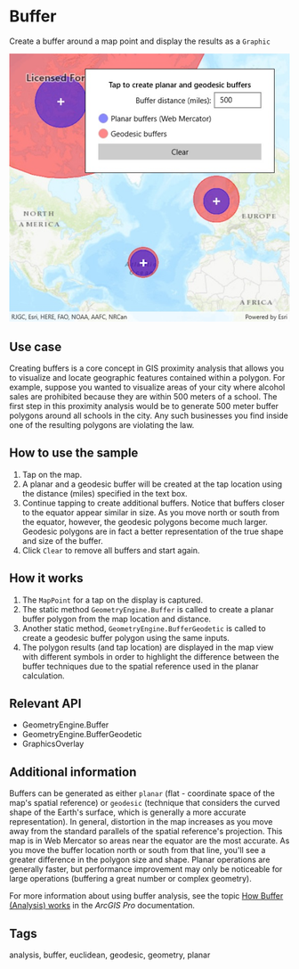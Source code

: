 # Buffer

Create a buffer around a map point and display the results as a `Graphic`

![Image of Buffer](Buffer.jpg)

## Use case

Creating buffers is a core concept in GIS proximity analysis that allows you to visualize and locate geographic features contained within a polygon. For example, suppose you wanted to visualize areas of your city where alcohol sales are prohibited because they are within 500 meters of a school. The first step in this proximity analysis would be to generate 500 meter buffer polygons around all schools in the city. Any such businesses you find inside one of the resulting polygons are violating the law.

## How to use the sample

1. Tap on the map.
2. A planar and a geodesic buffer will be created at the tap location using the distance (miles) specified in the text box.
3. Continue tapping to create additional buffers. Notice that buffers closer to the equator appear similar in size. As you move north or south from the equator, however, the geodesic polygons become much larger. Geodesic polygons are in fact a better representation of the true shape and size of the buffer.
4. Click `Clear` to remove all buffers and start again.

## How it works

1. The `MapPoint` for a tap on the display is captured.
2. The static method `GeometryEngine.Buffer` is called to create a planar buffer polygon from the map location and distance.
3. Another static method, `GeometryEngine.BufferGeodetic` is called to create a geodesic buffer polygon using the same inputs.
4. The polygon results (and tap location) are displayed in the map view with different symbols in order to highlight the difference between the buffer techniques due to the spatial reference used in the planar calculation.

## Relevant API

* GeometryEngine.Buffer
* GeometryEngine.BufferGeodetic
* GraphicsOverlay

## Additional information

Buffers can be generated as either `planar` (flat - coordinate space of the map's spatial reference) or `geodesic` (technique that considers the curved shape of the Earth's surface, which is generally a more accurate representation). In general, distortion in the map increases as you move away from the standard parallels of the spatial reference's projection. This map is in Web Mercator so areas near the equator are the most accurate. As you move the buffer location north or south from that line, you'll see a greater difference in the polygon size and shape. Planar operations are generally faster, but performance improvement may only be noticeable for large operations (buffering a great number or complex geometry).

For more information about using buffer analysis, see the topic [How Buffer (Analysis) works](https://pro.arcgis.com/en/pro-app/tool-reference/analysis/how-buffer-analysis-works.htm) in the *ArcGIS Pro* documentation.  

## Tags

analysis, buffer, euclidean, geodesic, geometry, planar